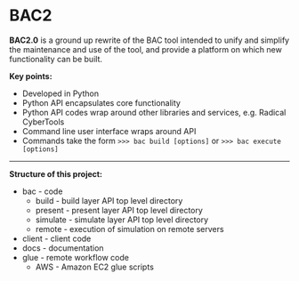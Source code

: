 # BAC2

**BAC2.0** is a ground up rewrite of the BAC tool intended to unify and 
simplify the maintenance and use of the tool, and provide a platform on 
which new functionality can be built.

**Key points:**

- Developed in Python
- Python API encapsulates core functionality
- Python API codes wrap around other libraries and services, e.g. 
  Radical CyberTools
- Command line user interface wraps around API
- Commands take the form `>>> bac build [options]` or `>>> bac execute [options]`

--------------

**Structure of this project:**

- bac - code
    - build - build layer API top level directory
    - present - present layer API top level directory
    - simulate - simulate layer API top level directory
    - remote - execution of simulation on remote servers
- client - client code
- docs - documentation
- glue - remote workflow code
    - AWS - Amazon EC2 glue scripts
